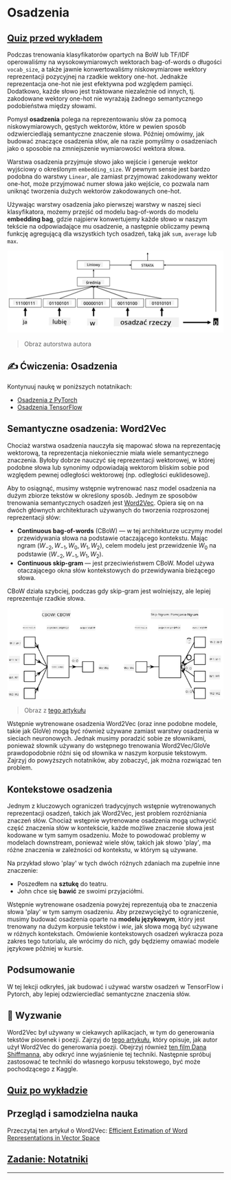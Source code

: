 <!--
CO_OP_TRANSLATOR_METADATA:
{
  "original_hash": "b708c9b85b833864c73c6281f1e6b96e",
  "translation_date": "2025-09-23T14:00:17+00:00",
  "source_file": "lessons/5-NLP/14-Embeddings/README.md",
  "language_code": "pl"
}
-->
# Osadzenia

## [Quiz przed wykładem](https://ff-quizzes.netlify.app/en/ai/quiz/27)

Podczas trenowania klasyfikatorów opartych na BoW lub TF/IDF operowaliśmy na wysokowymiarowych wektorach bag-of-words o długości `vocab_size`, a także jawnie konwertowaliśmy niskowymiarowe wektory reprezentacji pozycyjnej na rzadkie wektory one-hot. Jednakże reprezentacja one-hot nie jest efektywna pod względem pamięci. Dodatkowo, każde słowo jest traktowane niezależnie od innych, tj. zakodowane wektory one-hot nie wyrażają żadnego semantycznego podobieństwa między słowami.

Pomysł **osadzenia** polega na reprezentowaniu słów za pomocą niskowymiarowych, gęstych wektorów, które w pewien sposób odzwierciedlają semantyczne znaczenie słowa. Później omówimy, jak budować znaczące osadzenia słów, ale na razie pomyślmy o osadzeniach jako o sposobie na zmniejszenie wymiarowości wektora słowa.

Warstwa osadzenia przyjmuje słowo jako wejście i generuje wektor wyjściowy o określonym `embedding_size`. W pewnym sensie jest bardzo podobna do warstwy `Linear`, ale zamiast przyjmować zakodowany wektor one-hot, może przyjmować numer słowa jako wejście, co pozwala nam uniknąć tworzenia dużych wektorów zakodowanych one-hot.

Używając warstwy osadzenia jako pierwszej warstwy w naszej sieci klasyfikatora, możemy przejść od modelu bag-of-words do modelu **embedding bag**, gdzie najpierw konwertujemy każde słowo w naszym tekście na odpowiadające mu osadzenie, a następnie obliczamy pewną funkcję agregującą dla wszystkich tych osadzeń, taką jak `sum`, `average` lub `max`.

![Obraz przedstawiający klasyfikator osadzeń dla pięciu słów w sekwencji.](../../../../../translated_images/embedding-classifier-example.b77f021a7ee67eeec8e68bfe11636c5b97d6eaa067515a129bfb1d0034b1ac5b.pl.png)

> Obraz autorstwa autora

## ✍️ Ćwiczenia: Osadzenia

Kontynuuj naukę w poniższych notatnikach:
* [Osadzenia z PyTorch](EmbeddingsPyTorch.ipynb)
* [Osadzenia TensorFlow](EmbeddingsTF.ipynb)

## Semantyczne osadzenia: Word2Vec

Chociaż warstwa osadzenia nauczyła się mapować słowa na reprezentację wektorową, ta reprezentacja niekoniecznie miała wiele semantycznego znaczenia. Byłoby dobrze nauczyć się reprezentacji wektorowej, w której podobne słowa lub synonimy odpowiadają wektorom bliskim sobie pod względem pewnej odległości wektorowej (np. odległości euklidesowej).

Aby to osiągnąć, musimy wstępnie wytrenować nasz model osadzenia na dużym zbiorze tekstów w określony sposób. Jednym ze sposobów trenowania semantycznych osadzeń jest [Word2Vec](https://en.wikipedia.org/wiki/Word2vec). Opiera się on na dwóch głównych architekturach używanych do tworzenia rozproszonej reprezentacji słów:

 - **Continuous bag-of-words** (CBoW) — w tej architekturze uczymy model przewidywania słowa na podstawie otaczającego kontekstu. Mając ngram $(W_{-2},W_{-1},W_0,W_1,W_2)$, celem modelu jest przewidzenie $W_0$ na podstawie $(W_{-2},W_{-1},W_1,W_2)$.
 - **Continuous skip-gram** — jest przeciwieństwem CBoW. Model używa otaczającego okna słów kontekstowych do przewidywania bieżącego słowa.

CBoW działa szybciej, podczas gdy skip-gram jest wolniejszy, ale lepiej reprezentuje rzadkie słowa.

![Obraz przedstawiający algorytmy CBoW i Skip-Gram do konwersji słów na wektory.](../../../../../translated_images/example-algorithms-for-converting-words-to-vectors.fbe9207a726922f6f0f5de66427e8a6eda63809356114e28fb1fa5f4a83ebda7.pl.png)

> Obraz z [tego artykułu](https://arxiv.org/pdf/1301.3781.pdf)

Wstępnie wytrenowane osadzenia Word2Vec (oraz inne podobne modele, takie jak GloVe) mogą być również używane zamiast warstwy osadzenia w sieciach neuronowych. Jednak musimy poradzić sobie ze słownikami, ponieważ słownik używany do wstępnego trenowania Word2Vec/GloVe prawdopodobnie różni się od słownika w naszym korpusie tekstowym. Zajrzyj do powyższych notatników, aby zobaczyć, jak można rozwiązać ten problem.

## Kontekstowe osadzenia

Jednym z kluczowych ograniczeń tradycyjnych wstępnie wytrenowanych reprezentacji osadzeń, takich jak Word2Vec, jest problem rozróżniania znaczeń słów. Chociaż wstępnie wytrenowane osadzenia mogą uchwycić część znaczenia słów w kontekście, każde możliwe znaczenie słowa jest kodowane w tym samym osadzeniu. Może to powodować problemy w modelach downstream, ponieważ wiele słów, takich jak słowo 'play', ma różne znaczenia w zależności od kontekstu, w którym są używane.

Na przykład słowo 'play' w tych dwóch różnych zdaniach ma zupełnie inne znaczenie:

- Poszedłem na **sztukę** do teatru.
- John chce się **bawić** ze swoimi przyjaciółmi.

Wstępnie wytrenowane osadzenia powyżej reprezentują oba te znaczenia słowa 'play' w tym samym osadzeniu. Aby przezwyciężyć to ograniczenie, musimy budować osadzenia oparte na **modelu językowym**, który jest trenowany na dużym korpusie tekstów i *wie*, jak słowa mogą być używane w różnych kontekstach. Omówienie kontekstowych osadzeń wykracza poza zakres tego tutorialu, ale wrócimy do nich, gdy będziemy omawiać modele językowe później w kursie.

## Podsumowanie

W tej lekcji odkryłeś, jak budować i używać warstw osadzeń w TensorFlow i Pytorch, aby lepiej odzwierciedlać semantyczne znaczenia słów.

## 🚀 Wyzwanie

Word2Vec był używany w ciekawych aplikacjach, w tym do generowania tekstów piosenek i poezji. Zajrzyj do [tego artykułu](https://www.politetype.com/blog/word2vec-color-poems), który opisuje, jak autor użył Word2Vec do generowania poezji. Obejrzyj również [ten film Dana Shiffmanna](https://www.youtube.com/watch?v=LSS_bos_TPI&ab_channel=TheCodingTrain), aby odkryć inne wyjaśnienie tej techniki. Następnie spróbuj zastosować te techniki do własnego korpusu tekstowego, być może pochodzącego z Kaggle.

## [Quiz po wykładzie](https://ff-quizzes.netlify.app/en/ai/quiz/28)

## Przegląd i samodzielna nauka

Przeczytaj ten artykuł o Word2Vec: [Efficient Estimation of Word Representations in Vector Space](https://arxiv.org/pdf/1301.3781.pdf)

## [Zadanie: Notatniki](assignment.md)

---

